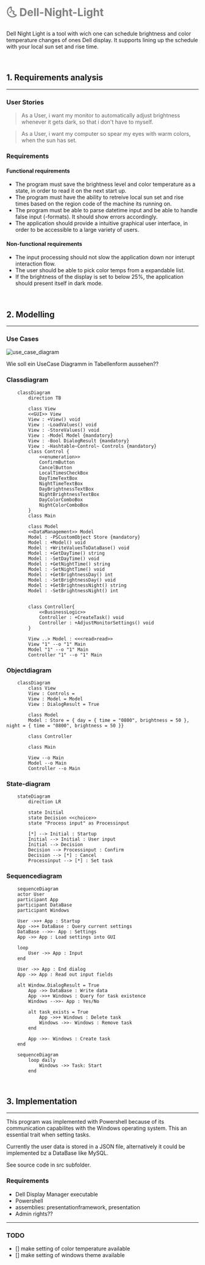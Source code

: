 <h1 style="color: Grey">🌜 Dell-Night-Light</h1>

Dell Night Light is a tool with wich one can schedule brightness and color temperature changes of ones Dell display.
It supports lining up the schedule with your local sun set and rise time. 

<br> 

## 1. Requirements analysis 

---

### User Stories

> As a User, i want my monitor to automatically adjust brightness whenever it gets dark, so that i don't have to myself.

>As a User, i want my computer so spear my eyes with warm colors, when the sun has set.


### Requirements

#### Functional requirements

- The program must save the brightness level and color temperature as a state, in order to read it on the next start up.
- The program must have the ability to retreive local sun set and rise times based on the region code of the machine its running on.
- The program must be able to parse datetime input and be able to handle false input (-formats). It should show errors accordingly.
- The application should provide a intuitive graphical user interface, in order to be accessible to a large variety of users.

#### Non-functional requirements

- The input processing should not slow the application down nor interupt interaction flow.
- The user should be able to pick color temps from a expandable list.
- If the brightness of the display is set to below 25%, the application should present itself in dark mode.

<br>

## 2. Modelling

---

### Use Cases

![use_case_diagram](./diagrams/use_cases_diagram.png)

Wie soll ein UseCase Diagramm in Tabellenform aussehen??

### Classdiagram

```mermaid
    classDiagram
        direction TB
        
        class View
        <<GUI>> View
        View : +View() void
        View : -LoadValues() void
        View : -StoreValues() void
        View : -Model Model {mandatory} 
        View : -Bool DialogResult {mandatory} 
        View : -Hashtable~Control~ Controls {mandatory}
        class Control {
            <<enumeration>>
            ConfirmButton
            CancelButton
            LocalTimesCheckBox
            DayTimeTextBox
            NightTimeTextBox
            DayBrightnessTextBox
            NightBrightnessTextBox
            DayColorComboBox
            NightColorComboBox
        }
        class Main

        class Model
        <<DataManagement>> Model
        Model : -PSCustomObject Store {mandatory}
        Model : +Model() void
        Model : +WriteValuesToDataBase() void
        Model : +GetDayTime() string
        Model : -SetDayTime() void
        Model : +GetNightTime() string
        Model : -SetNightTime() void
        Model : +GetBrightnessDay() int
        Model : -SetBrightnessDay() void
        Model : +GetBrightnessNight() string
        Model : -SetBrightnessNight() int
        
        
        class Controller{
            <<BusinessLogic>>
            Controller : +CreateTask() void
            Controller : +AdjustMonitorSettings() void
        }

        View ..> Model : <<<read>read>>
        View "1" --o "1" Main
        Model "1" --o "1" Main
        Controller "1" --o "1" Main

```

### Objectdiagram

```mermaid
    classDiagram
        class View
        View : Controls = 
        View : Model = Model
        View : DialogResult = True

        class Model
        Model : Store = { day = { time = "0800", brightness = 50 }, night = { time = "0800", brightness = 50 }}

        class Controller

        class Main

        View --o Main
        Model --o Main
        Controller --o Main
```

### State-diagram

```mermaid
    stateDiagram
        direction LR

        state Initial
        state Decision <<choice>>
        state "Process input" as Processinput

        [*] --> Initial : Startup
        Initial --> Initial : User input
        Initial --> Decision
        Decision --> Processinput : Confirm
        Decision --> [*] : Cancel
        Processinput --> [*] : Set task

```

### Sequencediagram

```mermaid
    sequenceDiagram
    actor User
    participant App
    participant DataBase
    participant Windows

    User ->>+ App : Startup
    App ->>+ DataBase : Query current settings
    DataBase -->>- App : Settings 
    App ->> App : Load settings into GUI

    loop
        User ->> App : Input
    end

    User ->> App : End dialog
    App ->> App : Read out input fields

    alt Window.DialogResult = True
        App ->> DataBase : Write data
        App ->>+ Windows : Query for task existence
        Windows -->>- App : Yes/No

        alt task_exists = True
            App ->>+ Windows : Delete task
            Windows ->>- Windows : Remove task
        end

        App ->>- Windows : Create task
    end

```

```mermaid
    sequenceDiagram
        loop daily
            Windows ->> Task: Start
        end 
```

<br>

## 3. Implementation

---

This program was implemented with Powershell because of its communication capabilites with the Windows operating system. This an essential trait when setting tasks.

Currently the user data is stored in a JSON file, alternatively it could be implemented bz a DataBase like MySQL.

See source code in src subfolder. 

### Requirements

- Dell Display Manager executable
- Powershell
- assemblies: presentationframework, presentation
- Admin rights??

--- 

### TODO

- [] make setting of color temperature available
- [] make setting of windows theme available
